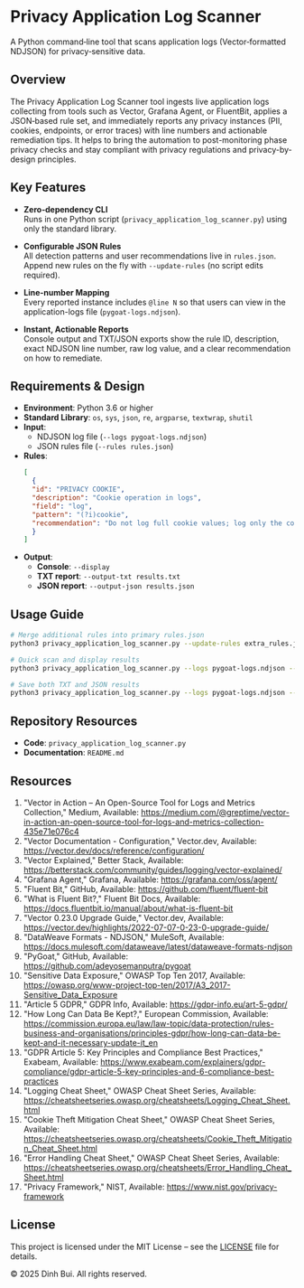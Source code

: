 # Privacy Application Log Scanner

A Python command‑line tool that scans application logs (Vector‑formatted NDJSON) for privacy‑sensitive data.

## Overview

The Privacy Application Log Scanner tool ingests live application logs collecting from tools such as Vector, Grafana Agent, or FluentBit, applies a JSON‑based rule set, and immediately reports any privacy instances (PII, cookies, endpoints, or error traces) with line numbers and actionable remediation tips. It helps to bring the automation to post-monitoring phase privacy checks and stay compliant with privacy regulations and privacy-by-design principles.

## Key Features

- **Zero‑dependency CLI**  
  Runs in one Python script (`privacy_application_log_scanner.py`) using only the standard library.

- **Configurable JSON Rules**  
  All detection patterns and user recommendations live in `rules.json`. Append new rules on the fly with `--update-rules` (no script edits required).

- **Line-number Mapping**  
  Every reported instance includes `@line N` so that users can view in the application-logs file (`pygoat-logs.ndjson`).

- **Instant, Actionable Reports**  
  Console output and TXT/JSON exports show the rule ID, description, exact NDJSON line number, raw log value, and a clear recommendation on how to remediate.

## Requirements & Design

* **Environment**: Python 3.6 or higher
* **Standard Library**: `os`, `sys`, `json`, `re`, `argparse`, `textwrap`, `shutil`
* **Input**:
  * NDJSON log file (`--logs pygoat-logs.ndjson`)
  * JSON rules file (`--rules rules.json`)
* **Rules**:
  ```json
  [
    {
    "id": "PRIVACY COOKIE",
    "description": "Cookie operation in logs",
    "field": "log",
    "pattern": "(?i)cookie",
    "recommendation": "Do not log full cookie values; log only the cookie name or an anonymized marker."
    }
  ]
  ```
* **Output**:
  * **Console**: `--display`
  * **TXT report**: `--output-txt results.txt`
  * **JSON report**: `--output-json results.json`

## Usage Guide
```bash
# Merge additional rules into primary rules.json
python3 privacy_application_log_scanner.py --update-rules extra_rules.json rules.json

# Quick scan and display results
python3 privacy_application_log_scanner.py --logs pygoat-logs.ndjson --rules rules.json --display

# Save both TXT and JSON results
python3 privacy_application_log_scanner.py --logs pygoat-logs.ndjson --rules rules.json --display --output-json results.json  --output-txt results.txt
```

## Repository Resources

* **Code**: `privacy_application_log_scanner.py`
* **Documentation**: `README.md`

## Resources

1.	"Vector in Action – An Open-Source Tool for Logs and Metrics Collection," Medium, Available:
https://medium.com/@greptime/vector-in-action-an-open-source-tool-for-logs-and-metrics-collection-435e71e076c4
2.	"Vector Documentation - Configuration," Vector.dev, Available:
https://vector.dev/docs/reference/configuration/
3.	"Vector Explained," Better Stack, Available:
https://betterstack.com/community/guides/logging/vector-explained/
4.	"Grafana Agent," Grafana, Available:
https://grafana.com/oss/agent/
5.	"Fluent Bit," GitHub, Available:
https://github.com/fluent/fluent-bit
6.	"What is Fluent Bit?," Fluent Bit Docs, Available:
https://docs.fluentbit.io/manual/about/what-is-fluent-bit
7.	"Vector 0.23.0 Upgrade Guide," Vector.dev, Available:
https://vector.dev/highlights/2022-07-07-0-23-0-upgrade-guide/
8.	"DataWeave Formats - NDJSON," MuleSoft, Available:
https://docs.mulesoft.com/dataweave/latest/dataweave-formats-ndjson
9.	"PyGoat," GitHub, Available:
https://github.com/adeyosemanputra/pygoat
10.	"Sensitive Data Exposure," OWASP Top Ten 2017, Available:
https://owasp.org/www-project-top-ten/2017/A3_2017-Sensitive_Data_Exposure
11.	"Article 5 GDPR," GDPR Info, Available:
https://gdpr-info.eu/art-5-gdpr/
12.	"How Long Can Data Be Kept?," European Commission, Available:
https://commission.europa.eu/law/law-topic/data-protection/rules-business-and-organisations/principles-gdpr/how-long-can-data-be-kept-and-it-necessary-update-it_en
13.	"GDPR Article 5: Key Principles and Compliance Best Practices," Exabeam, Available:
https://www.exabeam.com/explainers/gdpr-compliance/gdpr-article-5-key-principles-and-6-compliance-best-practices
14.	"Logging Cheat Sheet," OWASP Cheat Sheet Series, Available:
https://cheatsheetseries.owasp.org/cheatsheets/Logging_Cheat_Sheet.html
15.	"Cookie Theft Mitigation Cheat Sheet," OWASP Cheat Sheet Series, Available:
https://cheatsheetseries.owasp.org/cheatsheets/Cookie_Theft_Mitigation_Cheat_Sheet.html
16.	"Error Handling Cheat Sheet," OWASP Cheat Sheet Series, Available:
https://cheatsheetseries.owasp.org/cheatsheets/Error_Handling_Cheat_Sheet.html
17.	"Privacy Framework," NIST, Available:
https://www.nist.gov/privacy-framework


## License

This project is licensed under the MIT License – see the [LICENSE](LICENSE) file for details.  

© 2025 Dinh Bui. All rights reserved.